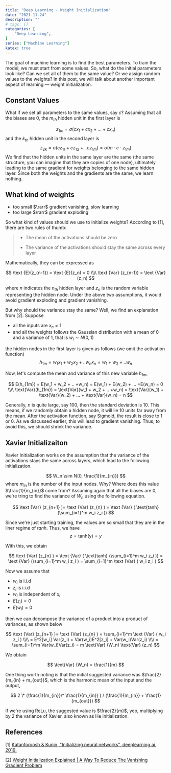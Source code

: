 ```yaml
---
title: "Deep Learning - Weight Initialization"
date: "2021-11-24"
description: ""
# tags: []
categories: [
    "Deep Learning",
]
series: ["Machine Learning"]
katex: true
---
```




The goal of machine learning is to find the best parameters. To train the model, we must start from some values. So, what do the initial parameters look like? Can we set all of them to the same value? Or we assign random values to the weights? In this post, we will talk about another important aspect of learning — weight initialization.

<!--more-->



## Constant Values



What if we set all parameters to the same values, say $c$? Assuming that all the biases are $0$, the $m_{th}$ hidden unit in the first layer is


$$
z_{1m} = \sigma (cx_1+cx_2+...+cx_n)
$$
 and the $k_{th}$ hidden unit in the second layer is
$$
z_{2k} = \sigma ( cz_{11} + cz_{12} + .. cz_{1m}) = \sigma ( m \cdot c \cdot z_{1m})
$$
We find that the hidden units in the same layer are the same (the same structure, you can imagine that they are copies of one node), ultimately leading to the same gradient for weights belonging to the same hidden layer. Since both the weights and the gradients are the same, we learn nothing.



## What kind of weights



- too small $\rarr$ gradient vanishing, slow learning
- too large $\rarr$ gradient exploding



So what kind of values should we use to initialize weights? According to [1], there are two rules of thumb:



> - The mean of the activations should be zero
>
> - The variance of the activations should stay the same across every layer



Mathematically, they can be expressed as 


$$
\text {E}(z_{n-1}) = \text {E}(z_n) = 0 \\\\  \text {Var} (z_{n-1}) = \text {Var}(z_n)
$$


where $n$ indicates the $n_{th}$ hidden layer and $z_n$ is the random variable representing the hidden node. Under the above two assumptions, it would avoid gradient exploding and gradient vanishing. 

But why should the variance stay the same?  Well, we find an explanation from [2]. Suppose 

- all the inputs are $x_n = 1$
- and all the weights follows the Gaussian distribution with a mean of $0$ and a variance of 1, that is $w_i \sim N(0, 1)$



the hidden nodes in the first layer is given as follows (we omit the activation function)
$$
h_{1m} = w_1 x_1 + w_2x_2 + .. w_nx_n = w_1 + w_2 + .. w_n
$$


Now, let's compute the mean and variance of this new variable $h_{1m}$,


$$
E(h_{1m}) = E(w_1 + w_2 + .. +w_n) = E(w_1) + E(w_2) + ... +E(w_n) = 0 \\\\ \text{Var}(h_{1m}) = \text{Var}(w_1 + w_2 + .. +w_n) = \text{Var}(w_1) + \text{Var}(w_2) + ... + \text{Var}(w_n) = n
$$


Generally, $n$ is quite large, say 100, then the standard deviation is $10$. This means, if we randomly obtain a hidden node, it will lie 10 units far away from the mean. After the activation function, say Sigmoid, the result is close to 1 or 0. As we discussed earlier, this will lead to gradient vanishing. Thus, to avoid this, we should shrink the variance.



## Xavier Initializaiton



Xavier Initialization works on the assumption that the variance of the activations stays the same across layers, which lead to the following initialization.


$$
W_n \sim N(0, \frac{1}{m_{in}})
$$
where $m_{in}$ is the number of the input nodes. Why? Where does this value $\frac{1}{m_{in}}$ come from? Assuming again that all the biases are $0$, we're tring to find the variance of $W_n$ using the following equation.


$$
\text {Var} (z_{n+1} )= \text {Var} (z_{n} ) = \text {Var} ( \text{tanh} (\sum_{i=1}^m w_i z_i ))
$$


Since we're just starting training, the values are so small that they are in the liner regime of $tanh$. Thus, we have
$$
z = \text {tanh(y)} = y
$$


With this, we obtain


$$
\text {Var} (z_{n} ) = \text {Var} ( \text{tanh} (\sum_{i=1}^m w_i z_i )) = \text {Var} (\sum_{i=1}^m w_i z_i ) = \sum_{i=1}^m \text {Var} ( w_i z_i )
$$


Now we assume that 

- $w_i$ is i.i.d
- $z_i$ is i.i.d
- $w_i$ is independent of $x_i$
- $E(z_i) =0$
- $E(w_i) = 0$



then we can decompose the variance of a product into a product of variances, as shown below


$$
\text {Var} (z_{n+1} )= \text {Var} (z_{n} ) = \sum_{i=1}^m \text {Var} ( w_i z_i ) \\\\ = E^2[w_i] Var(z_i) + Var(w_i)E^2[z_i] + Var(w_i)Var(z_i) \\\\ = \sum_{i=1}^m Var(w_i)Var(z_i) = m \text{Var} (W_n) \text{Var} (z_n)
$$

We obtain


$$
\text{Var} (W_n) = \frac{1}{m}
$$


One thing worth noting is that the initial suggested variance was $\frac{2}{m_{in} + m_{out}}$, which is the harmonic mean of the input and the output,


$$
 2 \* (\frac{1}{m_{in}}\* \frac{1}{m_{in}} ) / (\frac{1}{m_{in}} + \frac{1}{m_{out}}) 
$$




If we're using ReLu, the suggested value is $\frac{2}{m}$, yep, multiplying by 2 the variance of Xavier, also known as He initialization.




## References

[1] [Katanforoosh & Kunin, "Initializing neural networks", deeplearning.ai, 2019.](https://www.deeplearning.ai/ai-notes/initialization/)

[2] [Weight Initialization Explained | A Way To Reduce The Vanishing Gradient Problem](https://deeplizard.com/learn/video/8krd5qKVw-Q)





